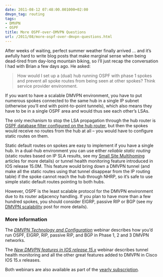 ```yaml
---
date: 2011-08-12 07:48:00.001000+02:00
dmvpn_tag: routing
tags:
- DMVPN
- OSPF
title: More OSPF-over-DMVPN Questions
url: /2011/08/more-ospf-over-dmvpn-questions.html
---
```

After weeks of waiting, perfect summer weather finally arrived ... and it’s awfully hard to write blog posts that make marginal sense when being dead-tired from day-long mountain biking, so I’ll just recap the conversation I had with Brian a few days ago. He asked:

> How would I set up a (dual) hub running OSPF with phase 1 spokes and prevent all spoke routes from being seen at other spokes? Think service provider environment.

If you want to have a scalable DMVPN environment, you have to put numerous spokes connected to the same hub in a single IP subnet (otherwise you’ll end with point-to-point tunnels), which also means they have to be in a single OSPF area and would thus see each other’s LSAs.
<!--more-->
The only mechanism to stop the LSA propagation through the hub router is [OSPF database filter configured on the hub router](/kb/tag/OSPF/OSPF_Flood_Reduction_Hub_Spoke.html), but then the spokes would receive no routes from the hub at all – you would have to configure static routes on them.

Static default routes on spokes are easy to implement if you have a single hub. In a dual-hub environment you can use either *reliable static routing* (static routes based on IP SLA results, see my [Small Site Multihoming](/2009/05/small-site-multihoming-tutorial.html) articles for more details) or tunnel health monitoring feature introduced in IOS release 15.0M. This feature would bring down a DMVPN tunnel (and make all the static routes using that tunnel disappear from the IP routing table) if the spoke cannot reach the hub through NHRP, so it’s safe to use simple static default routes pointing to both hubs.

However, OSPF is the least scalable protocol for the DMVPN environment due to its router adjacency handling. If you plan to have more than a few hundred spokes, you should consider EIGRP, passive RIP or BGP (see my [DMVPN scalability](https://blog.ipspace.net/2010/10/dmvpn-scalability.html) post for more details).

### More information

The [*DMVPN Technology and Configuration*](https://www.ipspace.net/DMVPN_Technology_and_Configuration) webinar describes how you’d run OSPF, EIGRP, RIP, passive RIP, and BGP in Phase 1, 2 and 3 DMVPN networks. 

The [*New DMVPN features in IOS release 15.x*](https://www.ipspace.net/DMVPN150) webinar describes tunnel health monitoring and all the other great features added to DMVPN in Cisco IOS 15.x releases. 

Both webinars are also available as part of the [yearly subscription](https://www.ipspace.net/Subscription).
